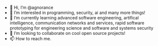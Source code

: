 - 👋 Hi, I’m @agnorance
- 👀 I’m interested in programming, security, ai and many more things!
- 🌱 I’m currently learning advanced software engineering, artifical intelligence, communication networks and services,
                            rapid software prototyping for engineering science and software and systems security
- 💞️ I’m looking to collaborate on cool open source projects!
- 📫 How to reach me.

<!---
agnorance/agnorance is a ✨ special ✨ repository because its `README.md` (this file) appears on your GitHub profile.
You can click the Preview link to take a look at your changes.
--->
